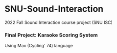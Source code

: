 # SNU-Sound-Interaction
2022 Fall Sound Interaction course project (SNU ISC)

### Final Project: Karaoke Scoring System
Using Max (Cycling' 74) language
